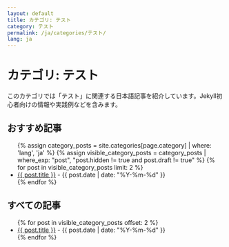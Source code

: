 ```yaml
---
layout: default
title: カテゴリ: テスト
category: テスト
permalink: /ja/categories/テスト/
lang: ja
---
```


<!-- ja/categories/テスト.md -->
<h1>カテゴリ: テスト</h1>
<p>このカテゴリでは「テスト」に関連する日本語記事を紹介しています。Jekyll初心者向けの情報や実践例などを含みます。</p>

<h2>おすすめ記事</h2>
<ul>
  {% assign category_posts = site.categories[page.category] | where: 'lang', 'ja' %}
  {% assign visible_category_posts = category_posts | where_exp: "post", "post.hidden != true and post.draft != true" %}
  {% for post in visible_category_posts limit: 2 %}
    <li>
      <a href="{{ post.url }}">{{ post.title }}</a> - {{ post.date | date: "%Y-%m-%d" }}
    </li>
  {% endfor %}
</ul>

<h2>すべての記事</h2>
<ul>
  {% for post in visible_category_posts offset: 2 %}
    <li>
      <a href="{{ post.url }}">{{ post.title }}</a> - {{ post.date | date: "%Y-%m-%d" }}
    </li>
  {% endfor %}
</ul>
